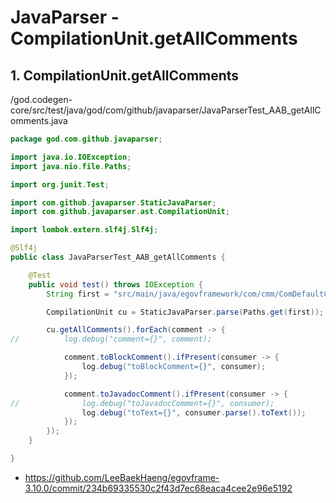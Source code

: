 # JavaParser - CompilationUnit.getAllComments

## 1. CompilationUnit.getAllComments

/god.codegen-core/src/test/java/god/com/github/javaparser/JavaParserTest_AAB_getAllComments.java

```java
package god.com.github.javaparser;

import java.io.IOException;
import java.nio.file.Paths;

import org.junit.Test;

import com.github.javaparser.StaticJavaParser;
import com.github.javaparser.ast.CompilationUnit;

import lombok.extern.slf4j.Slf4j;

@Slf4j
public class JavaParserTest_AAB_getAllComments {

	@Test
	public void test() throws IOException {
		String first = "src/main/java/egovframework/com/cmm/ComDefaultCodeVO.java";

		CompilationUnit cu = StaticJavaParser.parse(Paths.get(first));

		cu.getAllComments().forEach(comment -> {
//			log.debug("comment={}", comment);

			comment.toBlockComment().ifPresent(consumer -> {
				log.debug("toBlockComment={}", consumer);
			});

			comment.toJavadocComment().ifPresent(consumer -> {
//				log.debug("toJavadocComment={}", consumer);
				log.debug("toText={}", consumer.parse().toText());
			});
		});
	}

}
```

- https://github.com/LeeBaekHaeng/egovframe-3.10.0/commit/234b69335530c2f43d7ec68eaca4cee2e96e5192
